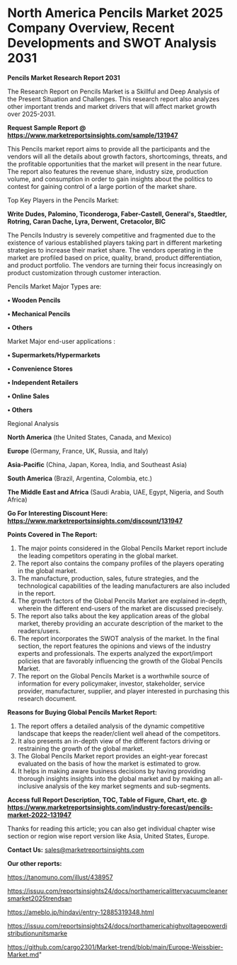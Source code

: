 # North America Pencils Market 2025 Company Overview, Recent Developments and SWOT Analysis 2031

<strong>Pencils Market Research Report 2031</strong>

The Research Report on Pencils Market is a Skillful and Deep Analysis of the Present Situation and Challenges. This research report also analyzes other important trends and market drivers that will affect market growth over 2025-2031.

<strong>Request Sample Report @ <a href=https://www.marketreportsinsights.com/sample/131947>https://www.marketreportsinsights.com/sample/131947</a></strong>

This Pencils market report aims to provide all the participants and the vendors will all the details about growth factors, shortcomings, threats, and the profitable opportunities that the market will present in the near future. The report also features the revenue share, industry size, production volume, and consumption in order to gain insights about the politics to contest for gaining control of a large portion of the market share.

Top Key Players in the Pencils Market:

<strong>Write Dudes, Palomino, Ticonderoga, Faber-Castell, General's, Staedtler, Rotring, Caran Dache, Lyra, Derwent, Cretacolor, BIC</strong>

The Pencils Industry is severely competitive and fragmented due to the existence of various established players taking part in different marketing strategies to increase their market share. The vendors operating in the market are profiled based on price, quality, brand, product differentiation, and product portfolio. The vendors are turning their focus increasingly on product customization through customer interaction.

Pencils Market Major Types are:

<strong>• Wooden Pencils

• Mechanical Pencils

• Others</strong>

Market Major end-user applications :

<strong>• Supermarkets/Hypermarkets

• Convenience Stores

• Independent Retailers

• Online Sales

• Others</strong>

Regional Analysis

</u><strong><b>North America</b></strong> (the United States, Canada, and Mexico)

<strong><b>Europe </b></strong>(Germany, France, UK, Russia, and Italy)

<strong><b>Asia-Pacific</b></strong> (China, Japan, Korea, India, and Southeast Asia)

<strong><b>South America</b></strong> (Brazil, Argentina, Colombia, etc.)

<strong><b>The Middle East and Africa</b></strong> (Saudi Arabia, UAE, Egypt, Nigeria, and South Africa)

<strong>Go For Interesting Discount Here: <a href=https://www.marketreportsinsights.com/discount/131947>https://www.marketreportsinsights.com/discount/131947</a></strong>

<strong>Points Covered in The Report:</strong>
<ol>
  <li>The major points considered in the Global Pencils Market report include the leading competitors operating in the global market.</li>
  <li>The report also contains the company profiles of the players operating in the global market.</li>
  <li>The manufacture, production, sales, future strategies, and the technological capabilities of the leading manufacturers are also included in the report.</li>
  <li>The growth factors of the Global Pencils Market are explained in-depth, wherein the different end-users of the market are discussed precisely.</li>
  <li>The report also talks about the key application areas of the global market, thereby providing an accurate description of the market to the readers/users.</li>
  <li>The report incorporates the SWOT analysis of the market. In the final section, the report features the opinions and views of the industry experts and professionals. The experts analyzed the export/import policies that are favorably influencing the growth of the Global Pencils Market.</li>
  <li>The report on the Global Pencils Market is a worthwhile source of information for every policymaker, investor, stakeholder, service provider, manufacturer, supplier, and player interested in purchasing this research document.</li>
</ol>
<strong>Reasons for Buying Global Pencils Market Report:</strong>

<ol>
  <li>The report offers a detailed analysis of the dynamic competitive landscape that keeps the reader/client well ahead of the competitors.</li>
  <li>It also presents an in-depth view of the different factors driving or restraining the growth of the global market.</li>
  <li>The Global Pencils Market report provides an eight-year forecast evaluated on the basis of how the market is estimated to grow.</li>
  <li>It helps in making aware business decisions by having providing thorough insights insights into the global market and by making an all-inclusive analysis of the key market segments and sub-segments.</li>
</ol>
<strong>Access full Report Description, TOC, Table of Figure, Chart, etc. @ <a href=https://www.marketreportsinsights.com/industry-forecast/pencils-market-2022-131947>https://www.marketreportsinsights.com/industry-forecast/pencils-market-2022-131947</a></strong>


Thanks for reading this article; you can also get individual chapter wise section or region wise report version like Asia, United States, Europe.

<strong>Contact Us:</strong>
sales@marketreportsinsights.com

<strong>Our other reports:</strong>

<a href=https://tanomuno.com/illust/438957>https://tanomuno.com/illust/438957</a>

<a href=https://issuu.com/reportsinsights24/docs/northamericalittervacuumcleanersmarket2025trendsan>https://issuu.com/reportsinsights24/docs/northamericalittervacuumcleanersmarket2025trendsan</a>

<a href=https://ameblo.jp/hindavi/entry-12885319348.html>https://ameblo.jp/hindavi/entry-12885319348.html</a>

<a href=https://issuu.com/reportsinsights24/docs/northamericahighvoltagepowerdistributionunitsmarke>https://issuu.com/reportsinsights24/docs/northamericahighvoltagepowerdistributionunitsmarke</a>

<a href=https://github.com/cargo2301/Market-trend/blob/main/Europe-Weissbier-Market.md>https://github.com/cargo2301/Market-trend/blob/main/Europe-Weissbier-Market.md</a>"
